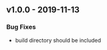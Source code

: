 <a name="v1.0.0"></a>
## v1.0.0 - 2019-11-13
### Bug Fixes
- build directory should be included

[Unreleased]: https://github.com/newrelic/nri-network-telemetry/compare/v1.0.0...HEAD
